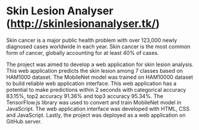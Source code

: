 # Skin Lesion Analyser (http://skinlesionanalyser.tk/)

Skin cancer is a major public health problem with over 123,000 newly diagnosed cases worldwide in each year. Skin cancer is the most common form of cancer, globally accounting for at least 40% of cases.

The project was aimed to develop a web application for skin lesion analysis. This web application predicts the skin lesion among 7 classes based on HAM1000 dataset. The MobileNet model was trained on HAM10000 dataset to build reliable web application interface. This web application has a potential to make predictions within 2 seconds with categorical accuracy 83.15%, top2 accuracy 91.36% and top3 accuracy 95.34%. The TensorFlow.js library was used to convert and train MobileNet model in JavaScript. The web application interface was developed with HTML, CSS and JavaScript. Lastly, the project was deployed as a web application on GitHub server.
